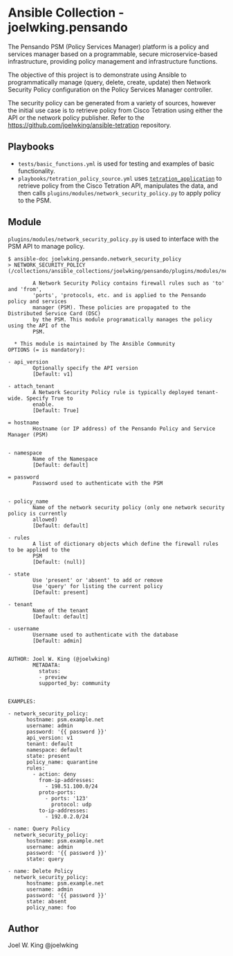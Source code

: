 # Ansible Collection - joelwking.pensando

The Pensando PSM (Policy Services Manager) platform is a policy and services manager based on a programmable, secure microservice-based infrastructure, providing policy management and infrastructure functions.

The objective of this project is to demonstrate using Ansible to programmatically manage (query, delete, create, update) then Network Security Policy configuration on the Policy Services Manager controller.

The security policy can be generated from a variety of sources, however the initial use case is to retrieve policy from Cisco Tetration using either the API or the network policy publisher. Refer to the https://github.com/joelwking/ansible-tetration repository.

## Playbooks
  * `tests/basic_functions.yml` is used for testing and examples of basic functionality.
  * `playbooks/tetration_policy_source.yml` uses [`tetration_application`](https://github.com/joelwking/ansible-tetration/blob/master/library/tetration_application.py) to retrieve policy from the Cisco Tetration API, manipulates the data, and then calls `plugins/modules/network_security_policy.py` to apply policy to the PSM.

## Module 
`plugins/modules/network_security_policy.py` is used to interface with the PSM API to manage policy.

```shell
$ ansible-doc joelwking.pensando.network_security_policy
> NETWORK_SECURITY_POLICY    (/collections/ansible_collections/joelwking/pensando/plugins/modules/network_securit

        A Network Security Policy contains firewall rules such as 'to' and 'from',
        'ports', 'protocols, etc. and is applied to the Pensando policy and services
        manager (PSM). These policies are propagated to the Distributed Service Card (DSC)
        by the PSM. This module programatically manages the policy using the API of the
        PSM.

  * This module is maintained by The Ansible Community
OPTIONS (= is mandatory):

- api_version
        Optionally specify the API version
        [Default: v1]

- attach_tenant
        A Network Security Policy rule is typically deployed tenant-wide. Specify True to
        enable.
        [Default: True]

= hostname
        Hostname (or IP address) of the Pensando Policy and Service Manager (PSM)


- namespace
        Name of the Namespace
        [Default: default]

= password
        Password used to authenticate with the PSM


- policy_name
        Name of the network security policy (only one network security policy is currently
        allowed)
        [Default: default]

- rules
        A list of dictionary objects which define the firewall rules to be applied to the
        PSM
        [Default: (null)]

- state
        Use 'present' or 'absent' to add or remove
        Use 'query' for listing the current policy
        [Default: present]

- tenant
        Name of the tenant
        [Default: default]

- username
        Username used to authenticate with the database
        [Default: admin]


AUTHOR: Joel W. King (@joelwking)
        METADATA:
          status:
          - preview
          supported_by: community


EXAMPLES:

- network_security_policy:
      hostname: psm.example.net
      username: admin
      password: '{{ password }}'
      api_version: v1
      tenant: default
      namespace: default
      state: present
      policy_name: quarantine
      rules:
        - action: deny
          from-ip-addresses:
            - 198.51.100.0/24
          proto-ports:
            - ports: '123'
              protocol: udp
          to-ip-addresses:
            - 192.0.2.0/24

- name: Query Policy
  network_security_policy:
      hostname: psm.example.net
      username: admin
      password: '{{ password }}'
      state: query

- name: Delete Policy
  network_security_policy:
      hostname: psm.example.net
      username: admin
      password: '{{ password }}'
      state: absent
      policy_name: foo

```

## Author
Joel W. King  @joelwking
